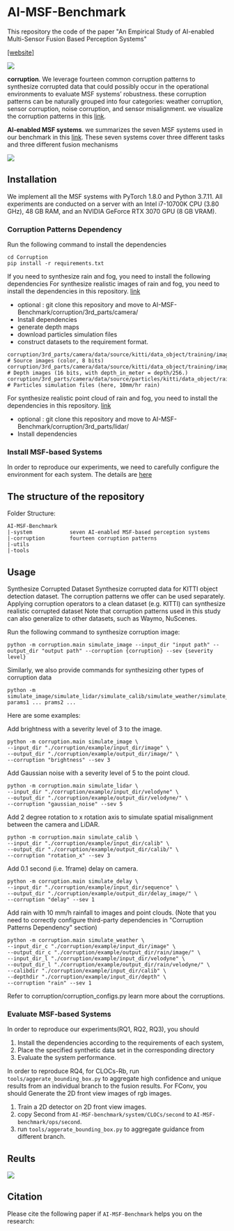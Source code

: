 # AI-MSF-Benchmark

This repository the code of the paper "An Empirical Study of AI-enabled Multi-Sensor Fusion Based Perception Systems"

[[website]](https://sites.google.com/view/ai-msf-benchmark/)

![](https://github.com/853108389/AI-MSF-benchmark/blob/master/src/workflow.png)

**corruption**. 
We leverage fourteen common corruption patterns to synthesize corrupted data that could possibly occur in the operational environments to evaluate MSF systems’ robustness. 
these corruption patterns can be naturally grouped into four categories: weather corruption, sensor corruption, noise corruption, and sensor misalignment.
we visualize the corruption patterns in this [link](https://sites.google.com/view/ai-msf-benchmark/corruption-pattern).

**AI-enabled MSF systems**.
we summarizes the seven MSF systems used in our benchmark in this [link](https://sites.google.com/view/ai-msf-benchmark/benchmark).
These seven systems cover three different tasks and three different fusion mechanisms

![](https://github.com/853108389/AI-MSF-benchmark/blob/master/src/rain.gif)


## Installation

We implement all the MSF systems with PyTorch 1.8.0 and Python 3.7.11. All experiments are conducted on a server with an Intel i7-10700K CPU (3.80 GHz), 48 GB RAM, and an NVIDIA GeForce RTX 3070 GPU (8 GB VRAM). 

### Corruption Patterns Dependency
Run the following command to install the dependencies
```
cd Corruption
pip install -r requirements.txt
```
If you need to synthesize rain and fog, you need to install the following dependencies
For synthesize realistic images of rain and fog, you need to install the dependencies in this repository. [link](https://github.com/cv-rits/rain-rendering)
- optional : git clone this repository and move to AI-MSF-Benchmark/corruption/3rd_parts/camera/
- Install dependencies  
- generate depth maps 
- download particles simulation files
- construct datasets to the requirement format.
```
corruption/3rd_parts/camera/data/source/kitti/data_object/training/image_2/file0001.png           # Source images (color, 8 bits)
corruption/3rd_parts/camera/data/source/kitti/data_object/training/image_2/depth/file0001.png     # Depth images (16 bits, with depth_in_meter = depth/256.)
corruption/3rd_parts/camera/data/source/particles/kitti/data_object/rain/10mm/*.xml               # Particles simulation files (here, 10mm/hr rain)
```
For synthesize realistic point cloud of rain and fog, you need to install the dependencies in this repository. [link](https://github.com/velatkilic/LISA)
- optional : git clone this repository and move to AI-MSF-Benchmark/corruption/3rd_parts/lidar/
- Install dependencies 

### Install MSF-based Systems 
In order to reproduce our experiments, we need to carefully configure the environment for each system.
The details are [here](https://sites.google.com/view/ai-msf-benchmark/replication-package)

## The structure of the repository 

Folder Structure:

```
AI-MSF-Benchmark
|-system            seven AI-enabled MSF-based perception systems
|-corruption        fourteen corruption patterns
|-utils
|-tools
```

## Usage

Synthesize Corrupted Dataset
Synthesize corrupted data for KITTI object detection dataset.
The corruption patterns we offer can be used separately.  Applying corruption operators to a clean dataset (e.g. KITTI) can synthesize realistic corrupted dataset Note that corruption patterns used in this study can also generalize to other datasets, such as Waymo, NuScenes. 

Run the following command to synthesize corruption image:
```
python -m corruption.main simulate_image --input_dir "input path" --output_dir "output path" --corruption {corruption} --sev {severity level}
```
Similarly, we also provide commands for synthesizing other types of corruption data
```
python -m simulate_image/simulate_lidar/simulate_calib/simulate_weather/simulate_delay params1 ... prams2 ...
```

Here are some examples:

Add brightness with a severity level of 3 to the image.
```
python -m corruption.main simulate_image \
--input_dir "./corruption/example/input_dir/image" \
--output_dir "./corruption/example/output_dir/image/" \
--corruption "brightness" --sev 3
```
Add Gaussian noise with a severity level of 5 to the point cloud.
```
python -m corruption.main simulate_lidar \
--input_dir "./corruption/example/input_dir/velodyne" \
--output_dir "./corruption/example/output_dir/velodyne/" \
--corruption "gaussian_noise" --sev 5
```
Add 2 degree rotation to x rotation axis to simulate spatial misalignment between the camera and LiDAR.
```
python -m corruption.main simulate_calib \
--input_dir "./corruption/example/input_dir/calib" \
--output_dir "./corruption/example/output_dir/calib/" \
--corruption "rotation_x" --sev 3
```
Add 0.1 second (i.e. 1frame) delay on camera.
```
python -m corruption.main simulate_delay \
--input_dir "./corruption/example/input_dir/sequence" \
--output_dir "./corruption/example/output_dir/delay_image/" \
--corruption "delay" --sev 1
```
Add rain with 10 mm/h rainfall to images and point clouds. (Note that you need to correctly configure third-party dependencies in  "Corruption Patterns Dependency" section)
```
python -m corruption.main simulate_weather \
--input_dir_c "./corruption/example/input_dir/image" \
--output_dir_c "./corruption/example/output_dir/rain/image/" \
--input_dir_l "./corruption/example/input_dir/velodyne" \
--output_dir_l "./corruption/example/output_dir/rain/velodyne/" \
--calibdir "./corruption/example/input_dir/calib" \
--depthdir "./corruption/example/input_dir/depth" \
--corruption "rain" --sev 1
```
Refer to corruption/corruption_configs.py learn more about the corruptions.

### Evaluate MSF-based Systems 

In order to reproduce our experiments(RQ1, RQ2, RQ3), you should 
1. Install the dependencies according to the requirements of each system, 
2. Place the specified synthetic data set in the corresponding directory
3. Evaluate the system performance.

In order to reproduce RQ4, for CLOCs-Rb, run `tools/aggerate_bounding_box.py` to aggregate high confidence and unique results from an individual branch to the fusion results. For FConv,  you should 
Generate the 2D front view images of rgb images. 
1. Train a 2D detector on 2D front view images.
2. copy Second from `AI-MSF-benchmark/system/CLOCs/second` to `AI-MSF-benchmark/ops/second`.
3. run `tools/aggerate_bounding_box.py` to aggregate guidance from different branch.

## Reults
![](https://github.com/853108389/AI-MSF-benchmark/blob/master/src/RQ1_radar.png)

## Citation

Please cite the following paper if `AI-MSF-Benchmark` helps you on the research:

```

```


